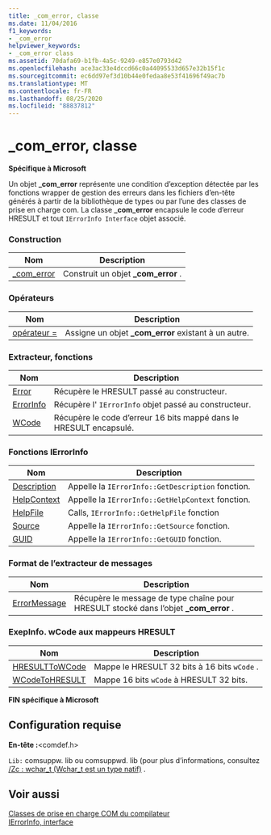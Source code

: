 ```yaml
---
title: _com_error, classe
ms.date: 11/04/2016
f1_keywords:
- _com_error
helpviewer_keywords:
- _com_error class
ms.assetid: 70dafa69-b1fb-4a5c-9249-e857e0793d42
ms.openlocfilehash: ace3ac33e4dccd66c0a44095533d657e32b15f1c
ms.sourcegitcommit: ec6dd97ef3d10b44e0fedaa8e53f41696f49ac7b
ms.translationtype: MT
ms.contentlocale: fr-FR
ms.lasthandoff: 08/25/2020
ms.locfileid: "88837812"
---
```

# <a name="_com_error-class"></a>_com_error, classe

**Spécifique à Microsoft**

Un objet **_com_error** représente une condition d’exception détectée par les fonctions wrapper de gestion des erreurs dans les fichiers d’en-tête générés à partir de la bibliothèque de types ou par l’une des classes de prise en charge com. La classe **_com_error** encapsule le code d’erreur HRESULT et tout `IErrorInfo Interface` objet associé.

### <a name="construction"></a>Construction

| Nom | Description |
|-|-|
|[_com_error](../cpp/com-error-com-error.md)|Construit un objet **_com_error** .|

### <a name="operators"></a>Opérateurs

| Nom | Description |
|-|-|
|[opérateur =](../cpp/com-error-operator-equal.md)|Assigne un objet **_com_error** existant à un autre.|

### <a name="extractor-functions"></a>Extracteur, fonctions

| Nom | Description |
|-|-|
|[Error](../cpp/com-error-error.md)|Récupère le HRESULT passé au constructeur.|
|[ErrorInfo](../cpp/com-error-errorinfo.md)|Récupère l' `IErrorInfo` objet passé au constructeur.|
|[WCode](../cpp/com-error-wcode.md)|Récupère le code d’erreur 16 bits mappé dans le HRESULT encapsulé.|

### <a name="ierrorinfo-functions"></a>Fonctions IErrorInfo

| Nom | Description |
|-|-|
|[Description](../cpp/com-error-description.md)|Appelle la `IErrorInfo::GetDescription` fonction.|
|[HelpContext](../cpp/com-error-helpcontext.md)|Appelle la `IErrorInfo::GetHelpContext` fonction.|
|[HelpFile](../cpp/com-error-helpfile.md)|Calls, `IErrorInfo::GetHelpFile` fonction|
|[Source](../cpp/com-error-source.md)|Appelle la `IErrorInfo::GetSource` fonction.|
|[GUID](../cpp/com-error-guid.md)|Appelle la `IErrorInfo::GetGUID` fonction.|

### <a name="format-message-extractor"></a>Format de l’extracteur de messages

| Nom | Description |
|-|-|
|[ErrorMessage](../cpp/com-error-errormessage.md)|Récupère le message de type chaîne pour HRESULT stocké dans l’objet **_com_error** .|

### <a name="exepinfowcode-to-hresult-mappers"></a>ExepInfo. wCode aux mappeurs HRESULT

| Nom | Description |
|-|-|
|[HRESULTToWCode](../cpp/com-error-hresulttowcode.md)|Mappe le HRESULT 32 bits à 16 bits `wCode` .|
|[WCodeToHRESULT](../cpp/com-error-wcodetohresult.md)|Mappe 16 bits `wCode` à HRESULT 32 bits.|

**FIN spécifique à Microsoft**

## <a name="requirements"></a>Configuration requise

**En-tête :**\<comdef.h>

`Lib:` comsuppw. lib ou comsuppwd. lib (pour plus d’informations, consultez [/Zc : wchar_t (Wchar_t est un type natif)](../build/reference/zc-wchar-t-wchar-t-is-native-type.md) .

## <a name="see-also"></a>Voir aussi

[Classes de prise en charge COM du compilateur](../cpp/compiler-com-support-classes.md)<br/>
[IErrorInfo, interface](/windows/win32/api/oaidl/nn-oaidl-ierrorinfo)
